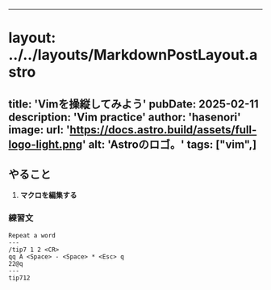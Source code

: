 
---
# layout: ../../layouts/MarkdownPostLayout.astro
title: 'Vimを操縦してみよう'
pubDate: 2025-02-11
description: 'Vim practice'
author: 'hasenori'
image:
    url: 'https://docs.astro.build/assets/full-logo-light.png'
    alt: 'Astroのロゴ。'
tags: ["vim",]
---

## やること

1. **マクロを編集する**

### 練習文

```
Repeat a word 
---
/tip7 1 2 <CR>
qq A <Space> - <Space> * <Esc> q
22@q
---
tip712
```
